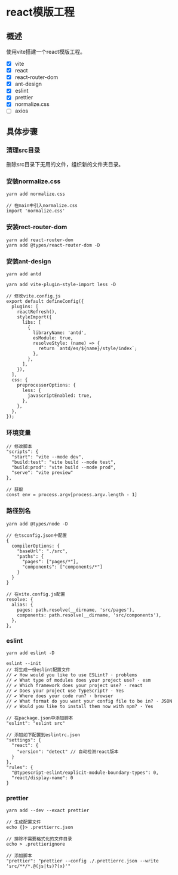 # react模版工程
## 概述
使用vite搭建一个react模版工程。
- [x] vite
- [x] react
- [x] react-router-dom
- [x] ant-design
- [x] eslint
- [x] prettier
- [x] normalize.css
- [ ] axios

## 具体步骤
### 清理src目录
删除src目录下无用的文件，组织新的文件夹目录。

### 安装normalize.css
```
yarn add normalize.css

// 在main中引入normalize.css
import 'normalize.css'
```

### 安装rect-router-dom
```
yarn add react-router-dom
yarn add @types/react-router-dom -D
```

### 安装ant-design
```
yarn add antd

yarn add vite-plugin-style-import less -D

// 修改vite.config.js
export default defineConfig({
  plugins: [
    reactRefresh(),
    styleImport({
      libs: [
        {
          libraryName: 'antd',
          esModule: true,
          resolveStyle: (name) => {
            return `antd/es/${name}/style/index`;
          },
        },
      ],
    }),
  ],
  css: {
    preprocessorOptions: {
      less: {
        javascriptEnabled: true,
      },
    },
  },
});
```

### 环境变量
```
// 修改脚本
"scripts": {
  "start": "vite --mode dev",
  "build:test": "vite build --mode test",
  "build:prod": "vite build --mode prod",
  "serve": "vite preview"
},

// 获取
const env = process.argv[process.argv.length - 1]
```

### 路径别名
```
yarn add @types/node -D

// 在tsconfig.json中配置
{
  compilerOptions: {
    "baseUrl": "./src",
    "paths": {
      "pages": ["pages/*"],
      "components": ["components/*"]
    }
  }
}

// 在vite.config.js配置
resolve: {
  alias: {
    pages: path.resolve(__dirname, 'src/pages'),
    components: path.resolve(__dirname, 'src/components'),
  },
},
```

### eslint
```
yarn add eslint -D

eslint --init
// 将生成一份eslint配置文件
// ✔ How would you like to use ESLint? · problems
// ✔ What type of modules does your project use? · esm
// ✔ Which framework does your project use? · react
// ✔ Does your project use TypeScript? · Yes
// ✔ Where does your code run? · browser
// ✔ What format do you want your config file to be in? · JSON
// ✔ Would you like to install them now with npm? · Yes

// 在package.json中添加脚本
"eslint": "eslint src"

// 添加如下配置到eslintrc.json
"settings": {
  "react": {
    "version": "detect" // 自动检测react版本
  }
},
"rules": {
  "@typescript-eslint/explicit-module-boundary-types": 0,
  "react/display-name": 0
}
```

### prettier
```
yarn add --dev --exact prettier

// 生成配置文件
echo {}> .prettierrc.json

// 排除不需要格式化的文件目录
echo > .prettierignore

// 添加脚本
"prettier": "prettier --config ./.prettierrc.json --write 'src/**/*.@(js|ts)?(x)'"
```
